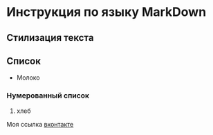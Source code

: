# Инструкция по языку MarkDown

## Стилизация текста 

## Список 
* Молоко 
### Нумерованный список
1. хлеб 

Моя ссылка [вконтакте](https://vk.com/zzzzzz_xz) 

